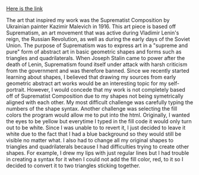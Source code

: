 
[Here is the link](https://jscal13.github.io/Scallan_Joseph__ART2210-1/Scallan_Joseph_ART2210_Self-Portrait_Fall2019/Selfportrait.html)


The art that inspired my work was the Suprematist Composition by Ukrainian painter Kazimir Malevich in 1916. This art piece is 
based off Suprematism, an art movement that was active during Vladimir Lenin's reign, the Russian Revolution, as well as during 
the early days of the Soviet Union. The purpose of Suprematism was to express art in a "supreme and pure" form of abstract art in 
basic geometric shapes and forms such as triangles and quadrilaterals. When Joseph Stalin came to power after the death of Lenin, 
Suprematism found itself under attack with harsh criticism from the government and was therefore banned.  Since we recently 
started learning about shapes, I believed that drawing my sources from early geometric abstract art works would be an interesting 
topic for my self-portrait. However, I would concede that my work is not completely based off of Suprematist Composition due to my 
shapes not being symetrically aligned with each other. My most difficult challenge was carefully typing the numbers of the shape 
syntax. Another challenge was selecting the fill colors the program would allow me to put into the html. Originally, I wanted the 
eyes to be yellow but everytime I typed in the fill code it would only turn out to be white. Since I was unable to to revert it, I 
just decided to leave it white due to the fact that I had a blue background so they would still be visible no matter what. I also had to change all my original shapes to triangles and quadrilaterals because I had difficulties trying to create other shapes. For example, I drew my lips with just regular lines but I had trouble in creating a syntax for it when I could not add the fill color, red, to it so I decided to convert it to two triangles sticking together. 